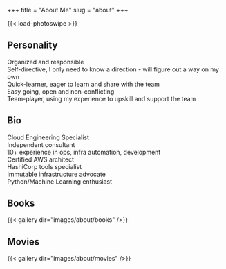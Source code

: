 +++
title = "About Me"
slug = "about"
+++

{{< load-photoswipe >}}

## Personality
Organized and responsible  
Self-directive, I only need to know a direction - will figure out a way on my own  
Quick-learner, eager to learn and share with the team  
Easy going, open and non-conflicting  
Team-player, using my experience to upskill and support the team

## Bio 
Cloud Engineering Specialist  
Independent consultant  
10+ experience in ops, infra automation, development  
Certified AWS architect  
HashiCorp tools specialist  
Immutable infrastructure advocate  
Python/Machine Learning enthusiast  

## Books

{{< gallery dir="images/about/books" />}}

## Movies

{{< gallery dir="images/about/movies" />}}
